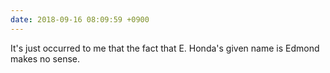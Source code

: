```yaml
---
date: 2018-09-16 08:09:59 +0900
---
```

It's just occurred to me that the fact that E. Honda's given name is Edmond makes no sense.
